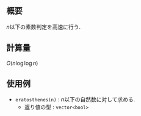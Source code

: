 ## 概要

$n$以下の素数判定を高速に行う.

## 計算量

$O(n\log\log{n})$

## 使用例

- `eratosthenes(n)` : $n$以下の自然数に対して求める.
  - 返り値の型 : `vector<bool>`
